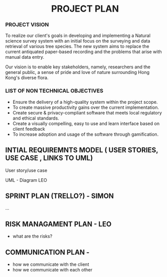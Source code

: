 # <div align="center">PROJECT PLAN</div>

### PROJECT VISION
To realize our client's goals in developing and implementing a Natural science survey system with an initial focus on the surveying and data retrieval of various tree species. The new system aims to replace the current antiquated paper-based recording and the problems that arise with manual data entry. 

Our vision is to enable key stakeholders, namely, researchers and the general public, a sense of pride and love of nature surrounding Hong Kong's diverse flora.

### LIST OF NON TECHNICAL OBJECTIVES
- Ensure the delivery of a high-quality system within the project scope.
- To create massive productivity gains over the current implementation.
- Create secure & privacy-compliant software that meets local regulatory and ethical standards.
- Create a visually compelling, easy to use and learn interface based on client feedback
- To increase adoption and usage of the software through gamification.


## INTIAL REQUIREMNTS MODEL  ( USER STORIES, USE CASE , LINKS TO UML)
User story/use case

UML - Diagram LEO

## SPRINT PLAN (TRELLO?) - SIMON
...

## RISK MANAGAMENT PLAN - LEO
- what are the risks?

## COMMUNICATION PLAN - 

- how we communicate  with the client
-  how we communicate with each other


